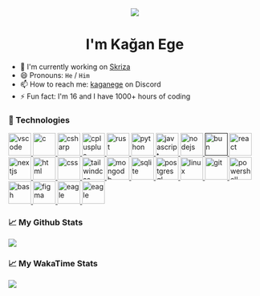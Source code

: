 <div align="center">
  <picture>
    <source
      srcset="https://capsule-render.vercel.app/api?type=waving&color=gradient&animation=fadeIn&section=section&text=%F0%9F%91%8B%20Hi%20there%21&fontSize=60&fontColor=000"
      media="(prefers-color-scheme: light), (prefers-color-scheme: no-preference)"
    />
    <img src="https://capsule-render.vercel.app/api?type=waving&color=gradient&animation=fadeIn&section=section&text=%F0%9F%91%8B%20Hi%20there%21&fontSize=60" />
  </picture>
</div>
<h1 align="center">I'm Kağan Ege</h1>

- 🔭 I'm currently working on [Skriza](https://skriza.com/)
- 😄 Pronouns: `He` / `Him`
- 📫 How to reach me: [kaganege](https://discord.com/users/729651204216455229) on Discord
- ⚡ Fun fact: I'm 16 and I have 1000+ hours of coding

### 🚀 Technologies

<p align="left">
  <a href="https://code.visualstudio.com/">
    <img src="https://cdn.jsdelivr.net/gh/devicons/devicon/icons/vscode/vscode-original.svg" alt="vscode" width="45" height="45" />
  </a>
  <a href="https://wikipedia.org/wiki/C_(programming_language)/">
    <img src="https://cdn.jsdelivr.net/gh/devicons/devicon/icons/c/c-original.svg" alt="c" width="45" height="45" />
  </a>
  <a href="https://learn.microsoft.com/en-us/dotnet/csharp/">
    <img src="https://cdn.jsdelivr.net/gh/devicons/devicon/icons/csharp/csharp-original.svg" alt="csharp" width="45" height="45" />
  </a>
  <a href="https://wikipedia.org/wiki/C%2B%2B/">
    <img src="https://cdn.jsdelivr.net/gh/devicons/devicon/icons/cplusplus/cplusplus-original.svg" alt="cplusplus" width="45" height="45" />
  </a>
  <a href="https://www.rust-lang.org/">
    <img src="https://github.com/rust-lang/rust-artwork/blob/master/logo/rust-logo-64x64.png?raw=true" alt="rust" width="45" height="45" />
  </a>
  <a href="https://www.python.org/">
    <img src="https://cdn.jsdelivr.net/gh/devicons/devicon/icons/python/python-original.svg" alt="python" width="45" height="45" />
  </a>
  <a href="https://developer.mozilla.org/en-US/docs/Web/JavaScript">
    <img src="https://cdn.jsdelivr.net/gh/devicons/devicon/icons/javascript/javascript-original.svg" alt="javascript" width="45" height="45" />
  </a>
  <a href="https://nodejs.org/">
    <img src="https://cdn.jsdelivr.net/gh/devicons/devicon/icons/nodejs/nodejs-original.svg" alt="nodejs" width="45" height="45" />
  </a>
  <a href="">
    <img src="https://bun.sh/logo.svg" alt="bun" width="45" height="45" />
  </a>
  <a href="https://react.dev/">
    <img src="https://cdn.jsdelivr.net/gh/devicons/devicon/icons/react/react-original.svg" alt="react" width="45" height="45" />
  </a>
  <a href="https://nextjs.org/">
    <picture>
      <source media="(prefers-color-scheme: dark)" srcset="https://assets.vercel.com/image/upload/v1662130559/nextjs/Icon_dark_background.png">
      <img src="https://assets.vercel.com/image/upload/v1662130559/nextjs/Icon_light_background.png" alt="nextjs" height="45">
    </picture>
  </a>
  <a href="https://developer.mozilla.org/en-US/docs/Web/HTML">
    <img src="https://cdn.jsdelivr.net/gh/devicons/devicon/icons/html5/html5-original.svg" alt="html" width="45" height="45"/>
  </a>
  <a href="https://developer.mozilla.org/en-US/docs/Web/CSS">
    <img src="https://cdn.jsdelivr.net/gh/devicons/devicon/icons/css3/css3-original.svg" alt="css" width="45" height="45" />
  </a>
  <a href="https://tailwindcss.com/">
    <img src="https://cdn.jsdelivr.net/gh/devicons/devicon/icons/tailwindcss/tailwindcss-original.svg" alt="tailwindcss" width="45" height="45" />
  </a>
  <a href="https://www.mongodb.com/">
    <img src="https://cdn.jsdelivr.net/gh/devicons/devicon/icons/mongodb/mongodb-original.svg" alt="mongodb" width="45" height="45" />
  </a>
  <a href="https://www.sqlite.org/">
    <img src="https://cdn.jsdelivr.net/gh/devicons/devicon/icons/sqlite/sqlite-original.svg" alt="sqlite" width="45" height="45" />
  </a>
  <a href="https://www.postgresql.org/">
    <img src="https://cdn.jsdelivr.net/gh/devicons/devicon/icons/postgresql/postgresql-original.svg" alt="postgresql" width="45" height="45" />
  </a>
  <a href="https://wikipedia.org/wiki/Linux">
    <img src="https://cdn.jsdelivr.net/gh/devicons/devicon/icons/linux/linux-original.svg" alt="linux" width="45" height="45"/>       
  </a>
  <a href="https://git-scm.com/">
    <img src="https://cdn.jsdelivr.net/gh/devicons/devicon/icons/git/git-original.svg" alt="git" width="45" height="45"/>
  </a>
  <a href="https://github.com/PowerShell/PowerShell">
    <img src="https://github.com/PowerShell/PowerShell/blob/master/assets/Powershell_64.png?raw=true" alt="powershell" width="45" height="45"/>
  </a>
  <a href="https://www.gnu.org/software/bash/">
    <img src="https://cdn.jsdelivr.net/gh/devicons/devicon/icons/bash/bash-original.svg" alt="bash" width="45" height="45"/>
  </a>
  <a href="https://www.figma.com/">
    <img src="https://cdn.jsdelivr.net/gh/devicons/devicon/icons/figma/figma-original.svg" alt="figma" width="45" height="45"/>   
  </a>
  <a href="http://eagle.autodesk.com/">
    <img src="https://hackaday.com/wp-content/uploads/2018/03/autodesk-eagle-logo.png?w=600&h=600" alt="eagle" height="45"/>   
  </a>
  <a href="https://www.labcenter.com/">
    <img src="https://www.labcenter.com/images/logo.png" alt="eagle" height="45"/>   
  </a>
</p>

### 📈 My Github Stats

<a href="https://github.com/kaganege">
  <picture>
    <source
      srcset="https://github-readme-stats.vercel.app/api?username=kaganege&show_icons=true"
      media="(prefers-color-scheme: light), (prefers-color-scheme: no-preference)"
    />
    <img src="https://github-readme-stats.vercel.app/api?username=kaganege&show_icons=true&theme=github_dark" />
  </picture>
</a>

### 📈 My WakaTime Stats

<a href="https://wakatime.com/@kaganege">
  <picture>
    <source
      srcset="https://github-readme-stats.vercel.app/api/wakatime?username=kaganege&layout=compact"
      media="(prefers-color-scheme: light), (prefers-color-scheme: no-preference)"
    />
    <img src="https://github-readme-stats.vercel.app/api/wakatime?username=kaganege&layout=compact&theme=github_dark" />
  </picture>
</a>

<!--
**kaganege/kaganege** is a ✨ _special_ ✨ repository because its `README.md` (this file) appears on your GitHub profile.

Here are some ideas to get you started:

- 🔭 I’m currently working on ...
- 🌱 I’m currently learning ...
- 👯 I’m looking to collaborate on ...
- 🤔 I’m looking for help with ...
- 💬 Ask me about ...
- 📫 How to reach me: ...
- 😄 Pronouns: ...
- ⚡ Fun fact: ...
-->

